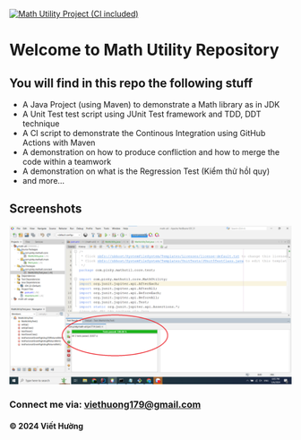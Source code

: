 [![Math Utility Project (CI included)](https://github.com/viet-huong-ne/math-util/actions/workflows/maven.yml/badge.svg)](https://github.com/viet-huong-ne/math-util/actions/workflows/maven.yml)
# Welcome to Math Utility Repository

## You will find in this repo the following stuff

* A Java Project (using Maven) to demonstrate a Math library as in JDK
* A Unit Test test script using JUnit Test framework and TDD, DDT technique
* A CI script to demonstrate the Continous Integration using GitHub Actions with Maven
* A demonstration on how to produce confliction and how to merge the code within a teamwork
* A demonstration on what is the Regression Test (Kiểm thử hồI quy)
* and more...

## Screenshots
![Source code and test script](https://github.com/viet-huong-ne/math-util/blob/main/sreenshots/SourceCodeAndUnitTest.png)
### Connect me via: viethuong179@gmail.com

#### &#169; 2024 Viết Hường
